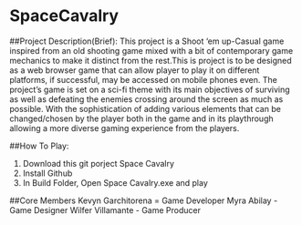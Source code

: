 # SpaceCavalry

##Project Description(Brief): 
This project is a Shoot ‘em up-Casual game inspired from an old shooting game mixed with a bit of contemporary game mechanics to make it distinct from the rest.This is project is to be designed as a web browser game that can allow player to play it on different platforms, if successful, may be accessed on mobile phones even.
The project’s game is set on a sci-fi theme with its main objectives of surviving as well as defeating the enemies crossing around the screen as much as possible. With the sophistication of adding various elements that can be changed/chosen by the player both in the game and in its playthrough allowing a more diverse gaming experience from the players.


##How To Play:
1. Download this git porject Space Cavalry
2. Install Github
3. In Build Folder, Open Space Cavalry.exe and play


##Core Members
Kevyn Garchitorena = Game Developer
Myra Abilay - Game Designer
Wilfer Villamante - Game Producer


###
